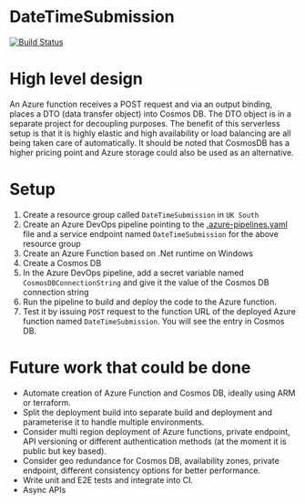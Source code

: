 # DateTimeSubmission

[![Build Status](https://dev.azure.com/christophbergmeister/DateTimeSubmission/_apis/build/status/bergmeister.DateTimeSubmission?branchName=master)](https://dev.azure.com/christophbergmeister/DateTimeSubmission/_build/latest?definitionId=66&branchName=master)

# High level design

An Azure function receives a POST request and via an output binding, places a DTO (data transfer object) into Cosmos DB. The DTO object is in a separate project for decoupling purposes.
The benefit of this serverless setup is that it is highly elastic and high availability or load balancing are all being taken care of automatically. It should be noted that CosmosDB has a higher pricing point and Azure storage could also be used as an alternative.

# Setup

1. Create a resource group called `DateTimeSubmission` in `UK South`
2. Create an Azure DevOps pipeline pointing to the [.azure-pipelines.yaml](.azure-pipelines.yaml) file and a service endpoint named `DateTimeSubmission` for the above resource group
3. Create an Azure Function based on .Net runtime on Windows
4. Create a Cosmos DB
5. In the Azure DevOps pipeline, add a secret variable named `CosmosDBConnectionString` and give it the value of the Cosmos DB connection string
6. Run the pipeline to build and deploy the code to the Azure function.
7. Test it by issuing `POST` request to the function URL of the deployed Azure function named `DateTimeSubmission`. You will see the entry in Cosmos DB.

# Future work that could be done

- Automate creation of Azure Function and Cosmos DB, ideally using ARM or terraform.
- Split the deployment build into separate build and deployment and parameterise it to handle multiple environments.
- Consider multi region deployment of Azure functions, private endpoint, API versioning or different authentication methods (at the moment it is public but key based).
- Consider geo redundance for Cosmos DB, availability zones, private endpoint, different consistency options for better performance.
- Write unit and E2E tests and integrate into CI.
- Async APIs
